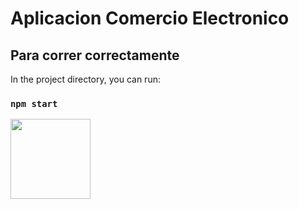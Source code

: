 # Aplicacion Comercio Electronico


## Para correr correctamente

In the project directory, you can run:

### `npm start`

<img src="https://j.gifs.com/28XO0M.gif" width="128"/>
